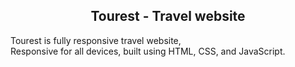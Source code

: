 <h2 align="center">Tourest - Travel website</h2>

  Tourest is fully responsive travel website, <br />Responsive for all devices, built using HTML, CSS, and JavaScript.